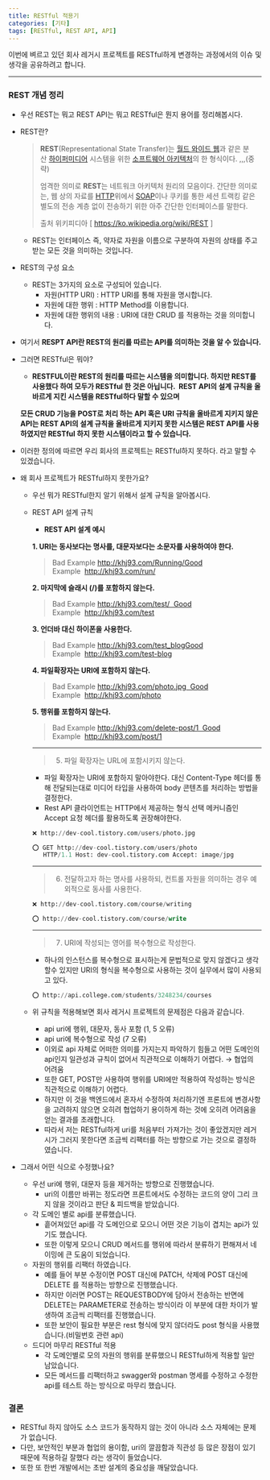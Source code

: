 ```yaml
---
title: RESTful 적용기
categories: [기타]
tags: [RESTful, REST API, API]
---
```



이번에 벼르고 있던 회사 레거시 프로젝트를 RESTful하게 변경하는 과정에서의 이슈 및 생각을 공유하려고 합니다.

---

### REST 개념 정리

- 우선 REST는 뭐고 REST API는 뭐고 RESTful은 뭔지 용어를 정리해봅시다.
- REST란?
    
    > **REST**(Representational State Transfer)는 [월드 와이드 웹](https://ko.wikipedia.org/wiki/%EC%9B%94%EB%93%9C_%EC%99%80%EC%9D%B4%EB%93%9C_%EC%9B%B9)과 같은 분산 [하이퍼미디어](https://ko.wikipedia.org/wiki/%ED%95%98%EC%9D%B4%ED%8D%BC%EB%AF%B8%EB%94%94%EC%96%B4) 시스템을 위한 [소프트웨어 아키텍처](https://ko.wikipedia.org/wiki/%EC%86%8C%ED%94%84%ED%8A%B8%EC%9B%A8%EC%96%B4_%EC%95%84%ED%82%A4%ED%85%8D%EC%B2%98)의 한 형식이다. 
    ,,,(중략)
    > 
    > 
    > 엄격한 의미로 **REST**는 네트워크 아키텍처 원리의 모음이다. 간단한 의미로는, 웹 상의 자료를 [HTTP](https://ko.wikipedia.org/wiki/HTTP)위에서 [SOAP](https://ko.wikipedia.org/wiki/SOAP)이나 쿠키를 통한 세션 트랙킹 같은 별도의 전송 계층 없이 전송하기 위한 아주 간단한 인터페이스를 말한다. 
    > 
    > 출처 위키피디아 [ https://ko.wikipedia.org/wiki/REST ] 
    > 
    - REST는 인터페이스 즉, 약자로 자원을 이름으로 구분하여 자원의 상태를 주고받는 모든 것을 의미하는 것입니다.
- REST의 구성 요소
    - REST는 3가지의 요소로 구성되어 있습니다.
        - 자원(HTTP URI) : HTTP URI를 통해 자원을 명시합니다.
        - 자원에 대한 행위 : HTTP Method를 이용합니다.
        - 자원에 대한 행위의 내용 : URI에 대한 CRUD 를 적용하는 것을 의미합니다.
- 여기서 **RESPT API란 REST의 원리를 따르는 API를 의미하는 것을 알 수 있습니다.**
- 그러면 RESTful은 뭐야?
    - **RESTFUL이란 REST의 원리를 따르는 시스템을 의미합니다. 하지만 REST를 사용했다 하여 모두가 RESTful 한 것은 아닙니다.  REST API의 설계 규칙을 올바르게 지킨 시스템을 RESTful하다 말할 수 있으며**
    
    **모든 CRUD 기능을 POST로 처리 하는 API 혹은 URI 규칙을 올바르게 지키지 않은 API는 REST API의 설계 규칙을 올바르게 지키지 못한 시스템은 REST API를 사용하였지만 RESTful 하지 못한 시스템이라고 할 수 있습니다.**
    
- 이러한 정의에 따르면 우리 회사의 프로젝트는 RESTful하지 못하다. 라고 말할 수 있겠습니다.
- 왜 회사 프로젝트가 RESTful하지 못한가요?
    - 우선 뭐가 RESTful한지 알기 위해서 설계 규칙을 알아봅시다.
    - REST API 설계 규칙
        - **REST API 설계 예시**
        
        **1. URI는 동사보다는 명사를, 대문자보다는 소문자를 사용하여야 한다.**
        
        > Bad Example http://khj93.com/Running/Good Example  http://khj93.com/run/
        > 
        
        **2. 마지막에 슬래시 (/)를 포함하지 않는다.**
        
        > Bad Example http://khj93.com/test/  Good Example  http://khj93.com/test
        > 
        
        **3. 언더바 대신 하이폰을 사용한다.**
        
        > Bad Example http://khj93.com/test_blogGood Example  http://khj93.com/test-blog
        > 
        
        **4. 파일확장자는 URI에 포함하지 않는다.**
        
        > Bad Example http://khj93.com/photo.jpg  Good Example  http://khj93.com/photo
        > 
        
        **5. 행위를 포함하지 않는다.**
        
        > Bad Example http://khj93.com/delete-post/1  Good Example  http://khj93.com/post/1
        > 
        
        ---
        
        > 5. 파일 확장자는 URL에 포함시키지 않는다.
        > 
        - 파일 확장자는 URI에 포함하지 말아야한다. 대신 Content-Type 헤더를 통해 전달되는대로 미디어 타입을 사용하여 body 콘텐츠를 처리하는 방법을 결정한다.
        - Rest API 클라이언트는 HTTP에서 제공하는 형식 선택 메커니즘인 Accept 요청 헤더를 활용하도록 권장해야한다.
        
        ```sql
        ❌ http://dev-cool.tistory.com/users/photo.jpg
        ```
        
        ```sql
        ⭕ GET http://dev-cool.tistory.com/users/photo
           HTTP/1.1 Host: dev-cool.tistory.com Accept: image/jpg
        ```
        
        ---
        
        > 6. 전달하고자 하는 명사를 사용하되, 컨트롤 자원을 의미하는 경우 예외적으로 동사를 사용한다.
        > 
        
        ```sql
        ❌ http://dev-cool.tistory.com/course/writing
        ```
        
        ```sql
        ⭕ http://dev-cool.tistory.com/course/write
        ```
        
        ---
        
        > 7. URI에 작성되는 영어를 복수형으로 작성한다.
        > 
        - 하나의 인스턴스를 복수형으로 표시하는게 문법적으로 맞지 않겠다고 생각할수 있지만 URI의 형식을 복수형으로 사용하는 것이 실무에서 많이 사용되고 있다.
        
        ```sql
        ⭕ http://api.college.com/students/3248234/courses
        ```
        
    - 위 규칙을 적용해보면 회사 레거시 프로젝트의 문제점은 다음과 같습니다.
        - api uri에 행위, 대문자,  동사 포함 (1, 5 오류)
        - api uri에 복수형으로 작성 (7 오류)
        - 이외로 api 자체로 어떠한 의미를 가지는지 파악하기 힘들고 어떤 도메인의 api인지 일관성과 규칙이 없어서 직관적으로 이해하기 어렵다. → 협업의 어려움
        - 또한 GET, POST만 사용하여 행위를 URI에만 적용하여 작성하는 방식은 직관적으로 이해하기 어렵다.
        - 하지만 이 것을 백엔드에서 혼자서 수정하여 처리하기엔 프론트에 변경사항을 고려하지 않으면 오히려 협업하기 용이하게 하는 것에 오히려 어려움을 얻는 결과를 초래합니다.
        - 따라서 저는 RESTful하게 uri를 처음부터 가져가는 것이 좋았겠지만 레거시가 그러지 못한다면 조금씩 리팩터를 하는 방향으로 가는 것으로 결정하였습니다.
- 그래서 어떤 식으로 수정했나요?
    - 우선 uri에 행위, 대문자 등을 제거하는 방향으로 진행했습니다.
        - uri의 이름만 바뀌는 정도라면 프론트에서도 수정하는 코드의 양이 그리 크지 않을 것이라고 판단 & 피드백을 받았습니다.
    - 각 도메인 별로 api를 분류했습니다.
        - 흩어져있던 api를 각 도메인으로 모으니 어떤 것은 기능이 겹치는 api가 있기도 했습니다.
        - 또한 이렇게 모으니 CRUD 메서드를 행위에 따라서 분류하기 편해져서 네이밍에 큰 도움이 되었습니다.
    - 자원의 행위를 리팩터 하였습니다.
        - 예를 들어 부분 수정이면 POST 대신에 PATCH, 삭제에 POST 대신에 DELETE 를 적용하는 방향으로 진행했습니다.
        - 하지만 이러면 POST는 REQUESTBODY에 담아서 전송하는 반면에 DELETE는 PARAMETER로 전송하는 방식이라 이 부분에 대한 차이가 발생하여 조금씩 리팩터를 진행했습니다.
        - 또한 보안이 필요한 부분은 rest 형식에 맞지 않더라도 post 형식을 사용했습니다.(비밀번호 관련 api)
    - 드디어 마무리 RESTful 적용
        - 각 도메인별로 모의 자원의 행위를 분류했으니 RESTful하게 적용할 일만 남았습니다.
        - 모든 메서드를 리팩터하고 swagger와 postman 명세를 수정하고 수정한 api를 테스트 하는 방식으로 마무리 했습니다.

### 결론

- RESTful 하지 않아도 소스 코드가 동작하지 않는 것이 아니라 소스 자체에는 문제가 없습니다.
- 다만, 보안적인 부분과 협업의 용이함, uri의 깔끔함과 직관성 등 많은 장점이 있기때문에 적용하길 잘했다 라는 생각이 들었습니다.
- 또한 또 한번 개발에서는 초반 설계의 중요성을 깨달았습니다.